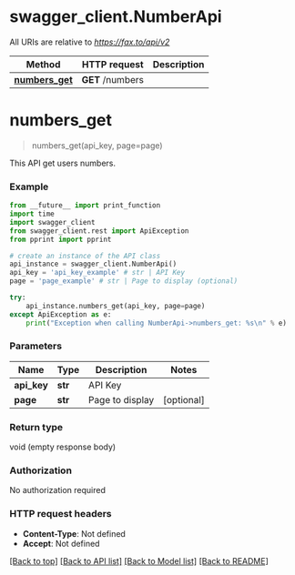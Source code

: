 # swagger_client.NumberApi

All URIs are relative to *https://fax.to/api/v2*

Method | HTTP request | Description
------------- | ------------- | -------------
[**numbers_get**](NumberApi.md#numbers_get) | **GET** /numbers | 


# **numbers_get**
> numbers_get(api_key, page=page)



This API get users numbers. 

### Example 
```python
from __future__ import print_function
import time
import swagger_client
from swagger_client.rest import ApiException
from pprint import pprint

# create an instance of the API class
api_instance = swagger_client.NumberApi()
api_key = 'api_key_example' # str | API Key
page = 'page_example' # str | Page to display (optional)

try: 
    api_instance.numbers_get(api_key, page=page)
except ApiException as e:
    print("Exception when calling NumberApi->numbers_get: %s\n" % e)
```

### Parameters

Name | Type | Description  | Notes
------------- | ------------- | ------------- | -------------
 **api_key** | **str**| API Key | 
 **page** | **str**| Page to display | [optional] 

### Return type

void (empty response body)

### Authorization

No authorization required

### HTTP request headers

 - **Content-Type**: Not defined
 - **Accept**: Not defined

[[Back to top]](#) [[Back to API list]](../README.md#documentation-for-api-endpoints) [[Back to Model list]](../README.md#documentation-for-models) [[Back to README]](../README.md)

